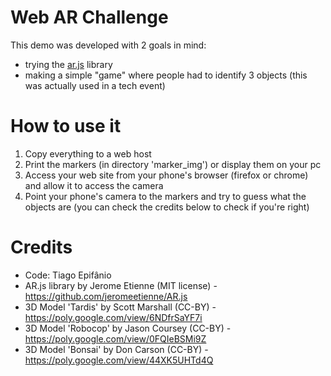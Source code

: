 # Web AR Challenge

This demo was developed with 2 goals in mind:

* trying the [ar.js](https://github.com/jeromeetienne/AR.js) library
* making a simple "game" where people had to identify 3 objects (this was actually used in a tech event)

# How to use it

1. Copy everything to a web host
2. Print the markers (in directory 'marker_img') or display them on your pc 
3. Access your web site from your phone's browser (firefox or chrome) and allow it to access the camera
4. Point your phone's camera to the markers and try to guess what the objects are (you can check the credits below to check if you're right)

# Credits

* Code: Tiago Epifânio
* AR.js library by Jerome Etienne (MIT license) - https://github.com/jeromeetienne/AR.js 
* 3D Model 'Tardis' by Scott Marshall (CC-BY) - https://poly.google.com/view/6NDfrSaYF7i
* 3D Model 'Robocop' by Jason Coursey (CC-BY) - https://poly.google.com/view/0FQIeBSMi9Z
* 3D Model 'Bonsai' by Don Carson (CC-BY) - https://poly.google.com/view/44XK5UHTd4Q
